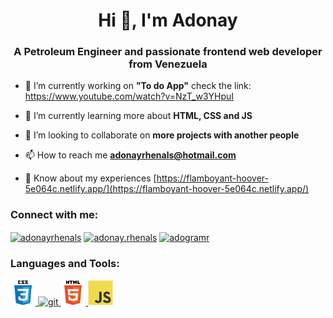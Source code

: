 <h1 align="center">Hi 👋, I'm Adonay</h1>
<h3 align="center">A Petroleum Engineer and passionate frontend web developer from Venezuela</h3>

- 🔭 I’m currently working on **"To do App"** check the link: https://www.youtube.com/watch?v=NzT_w3YHpuI

- 🌱 I’m currently learning more about  **HTML, CSS and JS**

- 👯 I’m looking to collaborate on **more projects with another people**

- 📫 How to reach me **adonayrhenals@hotmail.com**

- 📄 Know about my experiences [https://flamboyant-hoover-5e064c.netlify.app/](https://flamboyant-hoover-5e064c.netlify.app/)

<h3 align="left">Connect with me:</h3>
<p align="left">
<a href="https://linkedin.com/in/adonayrhenals" target="blank"><img align="center" src="https://raw.githubusercontent.com/rahuldkjain/github-profile-readme-generator/master/src/images/icons/Social/linked-in-alt.svg" alt="adonayrhenals" height="30" width="40" /></a>
<a href="https://fb.com/adonay.rhenals" target="blank"><img align="center" src="https://raw.githubusercontent.com/rahuldkjain/github-profile-readme-generator/master/src/images/icons/Social/facebook.svg" alt="adonay.rhenals" height="30" width="40" /></a>
<a href="https://instagram.com/adogramr" target="blank"><img align="center" src="https://raw.githubusercontent.com/rahuldkjain/github-profile-readme-generator/master/src/images/icons/Social/instagram.svg" alt="adogramr" height="30" width="40" /></a>
</p>

<h3 align="left">Languages and Tools:</h3>
<p align="left"> <a href="https://www.w3schools.com/css/" target="_blank"> <img src="https://raw.githubusercontent.com/devicons/devicon/master/icons/css3/css3-original-wordmark.svg" alt="css3" width="40" height="40"/> </a> <a href="https://git-scm.com/" target="_blank"> <img src="https://www.vectorlogo.zone/logos/git-scm/git-scm-icon.svg" alt="git" width="40" height="40"/> </a> <a href="https://www.w3.org/html/" target="_blank"> <img src="https://raw.githubusercontent.com/devicons/devicon/master/icons/html5/html5-original-wordmark.svg" alt="html5" width="40" height="40"/> </a> <a href="https://developer.mozilla.org/en-US/docs/Web/JavaScript" target="_blank"> <img src="https://raw.githubusercontent.com/devicons/devicon/master/icons/javascript/javascript-original.svg" alt="javascript" width="40" height="40"/> </a> </p>




